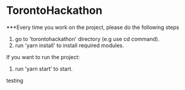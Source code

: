 # TorontoHackathon

***Every time you work on the project, please do the following steps
1. go to 'torontohackathon' directory (e.g use cd command).
2. run 'yarn install' to install required modules.

If you want to run the project:
1. run 'yarn start' to start.


 testing
